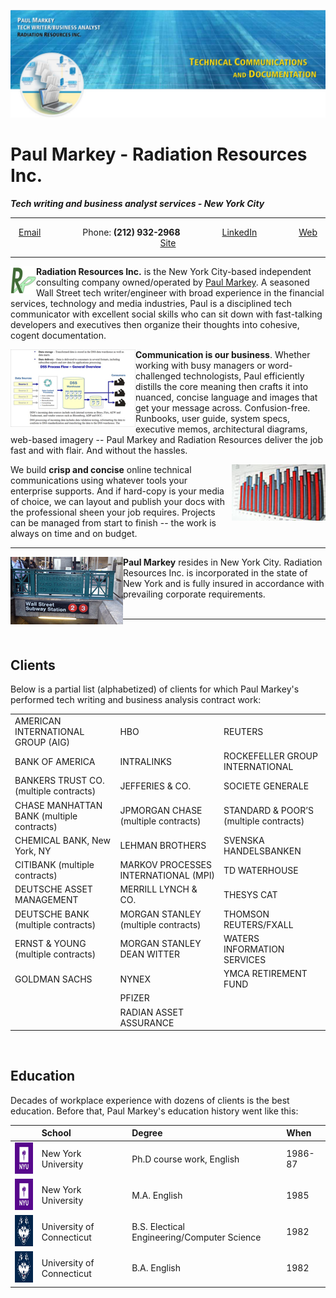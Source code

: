 ![Paul Markey banner](/images/GitHubBanner.jpg)

# Paul Markey - Radiation Resources Inc.
***Tech writing and business analyst services - New York City***
_____
<p align="center">
  <a href="mailto:Paul@PaulMarkey.com">Email</a> &nbsp; &nbsp; &nbsp; &nbsp; &nbsp; &nbsp; &nbsp; &nbsp;
  <a>Phone:<strong> (212) 932-2968</strong></a> &nbsp; &nbsp; &nbsp; &nbsp; &nbsp; &nbsp; &nbsp; &nbsp;
  <a href="https://www.linkedin.com/in/paulmarkey-nyc/">LinkedIn</a> &nbsp; &nbsp; &nbsp; &nbsp; &nbsp; &nbsp; &nbsp; &nbsp;
  <a href="http://www.PaulMarkey.com">Web Site</a>
</p>

_____

<img align="left" width="41" height="45" src="/images/rrlogo100.jpg">**Radiation Resources Inc.** is the New York City-based independent consulting company owned/operated by [Paul Markey](mailto:Paul@PaulMarkey.com). A seasoned Wall Street tech writer/engineer with broad experience in the financial services, technology and media industries, Paul is a disciplined tech communicator with excellent social skills who can sit down with fast-talking developers and executives then organize their thoughts into cohesive, cogent documentation.

<img align="left" width="200" height="124" src="/images/FlowDiagram.jpg">**Communication is our business**. Whether working with busy managers or word-challenged technologists, Paul efficiently distills the core meaning then crafts it into nuanced, concise language and images that get your message across. Confusion-free. Runbooks, user guide, system specs, executive memos, architectural diagrams, web-based imagery -- Paul Markey and Radiation Resources deliver the job fast and with flair. And without the hassles. 

<img align="right" width="150" height="90" src="/images/TableGraphic1.jpg">We build **crisp and concise** online technical communications using whatever tools your enterprise supports. And if hard-copy is your media of choice, we can layout and publish your docs with the professional sheen your job requires. Projects can be managed from start to finish -- the work is always on time and on budget. 


_____

<img align="left" width="180" height="108" src="/images/SubwayWallSt.jpg">**Paul Markey** resides in New York City. Radiation Resources Inc. is incorporated in the state of New York and is fully insured in accordance with prevailing corporate requirements.  
&nbsp;
&nbsp;
&nbsp;
&nbsp;
_____
&nbsp;

## Clients

Below is a partial list (alphabetized) of clients for which Paul Markey's performed tech writing and business analysis contract work:

|                        |                          |                         |
| :---                   | :---                     | :---                    |
| AMERICAN INTERNATIONAL GROUP (AIG)             | HBO              | REUTERS              |
| BANK OF AMERICA               | INTRALINKS        | ROCKEFELLER GROUP INTERNATIONAL                |
| BANKERS TRUST CO. (multiple contracts)         | JEFFERIES & CO.   | SOCIETE GENERALE                |
| CHASE MANHATTAN BANK (multiple contracts)| JPMORGAN CHASE (multiple contracts) | STANDARD & POOR’S (multiple contracts)  |
| CHEMICAL BANK, New York, NY               | LEHMAN BROTHERS                 | SVENSKA HANDELSBANKEN               |
| CITIBANK  (multiple contracts)           | MARKOV PROCESSES INTERNATIONAL (MPI)                 | TD WATERHOUSE                |
| DEUTSCHE ASSET MANAGEMENT               | MERRILL LYNCH & CO.                | THESYS CAT                |
| DEUTSCHE BANK (multiple contracts)        | MORGAN STANLEY (multiple contracts)  | THOMSON REUTERS/FXALL               |
| ERNST & YOUNG (multiple contracts)         | MORGAN STANLEY DEAN WITTER               | WATERS INFORMATION SERVICES    |
| GOLDMAN SACHS               |  NYNEX            |YMCA RETIREMENT FUND              |
|               | PFIZER              |                |
|              | RADIAN ASSET ASSURANCE          |               |

&nbsp;

## Education

Decades of workplace experience with dozens of clients is the best education. Before that, Paul Markey's education history went like this:

|                        | School                  | Degree                   | When               |
| :---                   | :---                   | :---                     | :---               |
| <img src="/images/NYUlogo.jpg" width="50" height="50"> | New York University  | Ph.D course work, English  | 1986-87            |
| <img src="/images/NYUlogo.jpg" width="50" height="50"> | New York University | M.A. English   | 1985                |
| <img src="/images/uconnlogo.jpg" width="50" height="50"> | University of Connecticut | B.S. Electical Engineering/Computer Science                | 1982  |
| <img src="/images/uconnlogo.jpg" width="50" height="50"> | University of Connecticut  | B.A. English               | 1982               |




